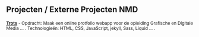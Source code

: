 Projecten **/ Externe Projecten NMD**
-------------------------------------

<small>**[Trots](http://www.gdm.gent/trots)** - Opdracht: Maak een online protfolio webapp voor de opleiding Grafische en Digitale Media ... . Technologieën: HTML, CSS, JavaScript, jekyll, Sass, Liquid ... .</small>